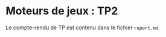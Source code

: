 Moteurs de jeux : TP2
=====================

Le compte-rendu de TP est contenu dans le fichier `report.md`.

